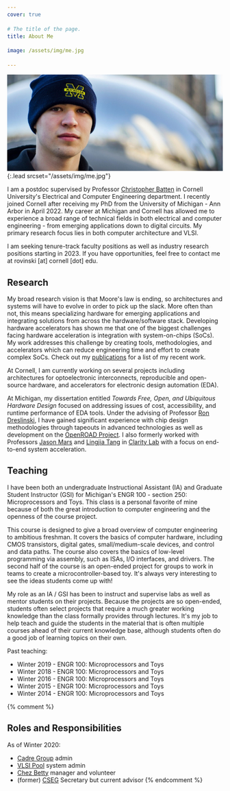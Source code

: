 ```yaml
---
cover: true

# The title of the page.
title: About Me

image: /assets/img/me.jpg

---
```


![Screenshot](assets/img/me.jpg){:.lead srcset="/assets/img/me.jpg"}

I am a postdoc supervised by Professor [Christopher Batten](https://www.csl.cornell.edu/~cbatten)
in Cornell University's Electrical and Computer Engineering department. I recently joined Cornell
after receiving my PhD from the University of Michigan - Ann Arbor in April 2022.
My career at Michigan and Cornell has allowed me to experience a broad range of technical fields in
both electrical and computer engineering - from emerging applications down to digital circuits.
My primary research focus lies in both computer architecture and VLSI.

I am seeking tenure-track faculty positions as well as industry research positions starting in 2023.
If you have opportunities, feel free to contact me at rovinski [at] cornell [dot] edu.

## Research

My broad research vision is that Moore's law is ending, so architectures and systems will have to
evolve in order to pick up the slack. More often than not, this means specializing hardware for
emerging applications and integrating solutions from across the hardware/software stack. Developing
hardware accelerators has shown me that one of the biggest challenges facing hardware acceleration
is integration with system-on-chips (SoCs). My work addresses this challenge by creating tools,
methodologies, and accelerators which can reduce engineering time and effort to create complex SoCs.
Check out my [publications](/pub/) for a list of my recent work.

At Cornell, I am currently working on several projects including architectures for optoelectronic
interconnects, reproducible and open-source hardware, and accelerators for electronic design
automation (EDA).

At Michigan, my dissertation entitled *Towards Free, Open, and Ubiquitous Hardware Design* focused
on addressing issues of cost, accessibility, and runtime performance of EDA tools. Under the advising
of Professor [Ron Dreslinski](https://web.eecs.umich.edu/~rdreslin), I have gained significant
experience with chip design methodologies through tapeouts in advanced technologies as well as
development on the [OpenROAD Project](https://theopenroadproject.org). I also formerly worked with
Professors [Jason Mars](http://jasonmars.org) and [Lingjia Tang](http://www.lingjia.org) in
[Clarity Lab](http://clarity-lab.org) with a focus on end-to-end system acceleration.

## Teaching

I have been both an undergraduate Instructional Assistant (IA) and Graduate Student Instructor (GSI)
for Michigan's ENGR 100 - section 250: Microprocessors and Toys. This class is a personal favorite
of mine because of both the great introduction to computer engineering and the openness of the
course project.

This course is designed to give a broad overview of computer engineering to ambitious
freshman. It covers the basics of computer hardware, including CMOS transistors, digital gates,
small/medium-scale devices, and control and data paths. The course also covers the basics of
low-level programming via assembly, such as ISAs, I/O interfaces, and drivers. The second half of
the course is an open-ended project for groups to work in teams to create a microcontroller-based
toy. It's always very interesting to see the ideas students come up with!

My role as an IA / GSI has been to instruct and supervise labs as well as mentor students on their
projects. Because the projects are so open-ended, students often select projects that require a much
greater working knowledge than the class formally provides through lectures. It's my job to help
teach and guide the students in the material that is often multiple courses ahead of their current
knowledge base, although students often do a good job of learning topics on their own.

Past teaching:
* Winter 2019 - ENGR 100: Microprocessors and Toys
* Winter 2018 - ENGR 100: Microprocessors and Toys
* Winter 2016 - ENGR 100: Microprocessors and Toys
* Winter 2015 - ENGR 100: Microprocessors and Toys
* Winter 2014 - ENGR 100: Microprocessors and Toys

{% comment %}
## Roles and Responsibilities
As of Winter 2020:
* [Cadre Group](https://cadre.eecs.umich.edu) admin
* [VLSI Pool](https://micl.engin.umich.edu) system admin
* [Chez Betty](https://chezbetty.store/about) manager and volunteer
* (former) [CSEG](https://cseg-michigan.github.io) Secretary but current advisor
{% endcomment %}
